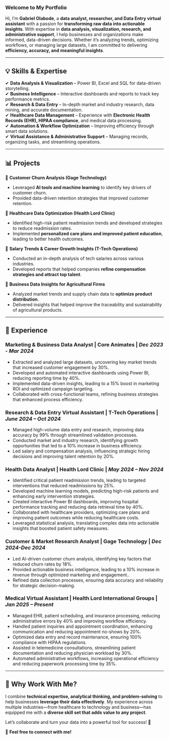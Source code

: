 ### **Welcome to My Portfolio**  

Hi, I’m **Gabriel Olabode**, a **data analyst, researcher, and Data Entry virtual assistant** with a passion for **transforming raw data into actionable insights**. With expertise in **data analysis, visualization, research, and administrative support**, I help businesses and organizations make informed, data-driven decisions. Whether it’s analyzing trends, optimizing workflows, or managing large datasets, I am committed to delivering **efficiency, accuracy, and meaningful insights**.  

---

## **💡 Skills & Expertise**  

✔ **Data Analysis & Visualization** – Power BI, Excel and SQL for data-driven storytelling.  
✔ **Business Intelligence** – Interactive dashboards and reports to track key performance metrics.  
✔ **Research & Data Entry** – In-depth market and industry research, data mining, and accurate documentation.  
✔ **Healthcare Data Management** – Experience with **Electronic Health Records (EHR), HIPAA compliance**, and medical data processing.  
✔ **Automation & Workflow Optimization** – Improving efficiency through smart data solutions.  
✔ **Virtual Assistance & Administrative Support** – Managing records, organizing tasks, and streamlining operations.  

---

## **📊 Projects**  

🔹 **Customer Churn Analysis (Gage Technology)**  
- Leveraged **AI tools and machine learning** to identify key drivers of customer churn.  
- Provided data-driven retention strategies that improved customer retention.  

🔹 **Healthcare Data Optimization (Health Lord Clinic)**  
- Identified high-risk patient readmission trends and developed strategies to reduce readmission rates.  
- Implemented **personalized care plans and improved patient education**, leading to better health outcomes.  

🔹 **Salary Trends & Career Growth Insights (T-Tech Operations)**  
- Conducted an in-depth analysis of tech salaries across various industries.  
- Developed reports that helped companies **refine compensation strategies and attract top talent**.  

🔹 **Business Data Insights for Agricultural Firms**  
- Analyzed market trends and supply chain data to **optimize product distribution**.  
- Delivered insights that helped improve the traceability and sustainability of agricultural products.  

---

## **💼 Experience**  

### Marketing & Business Data Analyst | Core Animates | *Dec 2023 - Mar 2024*

- Extracted and analyzed large datasets, uncovering key market trends that increased customer engagement by 30%.
- Developed and automated interactive dashboards using Power BI, reducing reporting time by 40%.
- Implemented data-driven insights, leading to a 15% boost in marketing ROI and optimized campaign targeting.
- Collaborated with cross-functional teams, refining business strategies that enhanced process efficiency.
  
### Research & Data Entry Virtual Assistant | T-Tech Operations | *June 2024 – Oct 2024*

- Managed high-volume data entry and research, improving data accuracy by 99% through streamlined validation processes.
- Conducted market and industry research, identifying growth opportunities that led to a 10% increase in business efficiency.
- Led salary and compensation analysis, influencing strategic hiring decisions and improving talent retention by 20%.
  
### Health Data Analyst | Health Lord Clinic | *May 2024 – Nov 2024*

- Identified critical patient readmission trends, leading to targeted interventions that reduced readmissions by 25%.
- Developed machine learning models, predicting high-risk patients and enhancing early intervention strategies.
- Created interactive Power BI dashboards, improving hospital performance tracking and reducing data retrieval time by 40%.
- Collaborated with healthcare providers, optimizing care plans and improving patient outcomes while reducing healthcare costs.
- Leveraged statistical analysis, translating complex data into actionable insights that boosted patient safety measures.
  
### Customer & Market Research Analyst | Gage Technology | *Dec 2024-Dec 2024*

- Led AI-driven customer churn analysis, identifying key factors that reduced churn rates by 18%.
- Provided actionable business intelligence, leading to a 10% increase in revenue through optimized marketing and engagement..
- Refined data collection processes, ensuring data accuracy and reliability for strategic decision-making.
  
### Medical Virtual Assistant | Health Lord International Groups | *Jan 2025 – Present*

- Managed EHR, patient scheduling, and insurance processing, reducing administrative errors by 40% and improving workflow efficiency.
- Handled patient inquiries and appointment coordination, enhancing communication and reducing appointment no-shows by 20%.
- Optimized data entry and record maintenance, ensuring 100% compliance with HIPAA regulations.
- Assisted in telemedicine consultations, streamlining patient documentation and reducing physician workload by 30%.
- Automated administrative workflows, increasing operational efficiency and reducing paperwork processing time by 35%.
  

---

## **🚀 Why Work With Me?**  

I combine **technical expertise, analytical thinking, and problem-solving** to help businesses **leverage their data effectively**. My experience across multiple industries—from healthcare to technology and business—has equipped me with a **diverse skill set that adds value to any project**.  

Let’s collaborate and turn your data into a powerful tool for success! 🎯  

📩 **Feel free to connect with me!**
